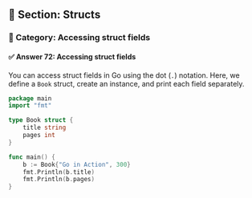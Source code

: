 ## 📘 Section: Structs  
### 🔹 Category: Accessing struct fields  
#### ✅ Answer 72: Accessing struct fields

You can access struct fields in Go using the dot (`.`) notation. Here, we define a `Book` struct, create an instance, and print each field separately.

```go
package main
import "fmt"

type Book struct {
    title string
    pages int
}

func main() {
    b := Book{"Go in Action", 300}
    fmt.Println(b.title)
    fmt.Println(b.pages)
}
```

